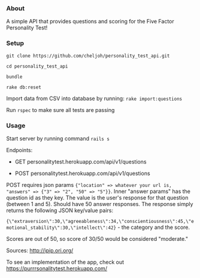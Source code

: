 ### About
A simple API that provides questions and scoring for the Five Factor Personality Test!

### Setup
`git clone https://github.com/cheljoh/personality_test_api.git`

`cd personality_test_api`

`bundle`

`rake db:reset`

Import data from CSV into database by running: `rake import:questions`

Run `rspec` to make sure all tests are passing

### Usage

Start server by running command `rails s`

Endpoints:

 * GET personalitytest.herokuapp.com/api/v1/questions

 * POST personalitytest.herokuapp.com/api/v1/questions

POST requires json params `{"location" => whatever your url is, "answers" => {"3" => "2", "50" => "5"}}`.
Inner "answer params" has the question id as they key. The value is the user's response for that question (between 1 and 5). Should have 50 answer responses. The response simply returns the following JSON key/value pairs:<br>

`{\"extraversion\":30,\"agreeableness\":34,\"conscientiousness\":45,\"emotional_stability\":30,\"intellect\":42}` - the category and the score. 

Scores are out of 50, so score of 30/50 would be considered "moderate." 

Sources: http://ipip.ori.org/

To see an implementation of the app, check out https://purrrsonalitytest.herokuapp.com/
